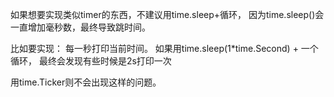 如果想要实现类似timer的东西，不建议用time.sleep+循环，
因为time.sleep()会一直增加毫秒数，最终导致跳时间。

比如要实现：
每一秒打印当前时间。
如果用time.sleep(1*time.Second) + 一个循环，
最终会发现有些时候是2s打印一次

用time.Ticker则不会出现这样的问题。
